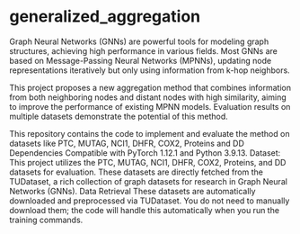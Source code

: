 # generalized_aggregation
Graph Neural Networks (GNNs) are powerful tools for modeling graph structures, achieving high performance in various fields. Most GNNs are based on Message-Passing Neural Networks (MPNNs), updating node representations iteratively but only using information from k-hop neighbors.

This project proposes a new aggregation method that combines information from both neighboring nodes and distant nodes with high similarity, aiming to improve the performance of existing MPNN models. Evaluation results on multiple datasets demonstrate the potential of this method.

This repository contains the code to implement and evaluate the method on datasets like PTC, MUTAG, NCI1, DHFR, COX2, Proteins and DD
Dependencies
Compatible with PyTorch 1.12.1 and Python 3.9.13.
Dataset:
This project utilizes the PTC, MUTAG, NCI1, DHFR, COX2, Proteins, and DD datasets for evaluation. These datasets are directly fetched from the TUDataset, a rich collection of graph datasets for research in Graph Neural Networks (GNNs).
Data Retrieval
These datasets are automatically downloaded and preprocessed via TUDataset. You do not need to manually download them; the code will handle this automatically when you run the training commands.
